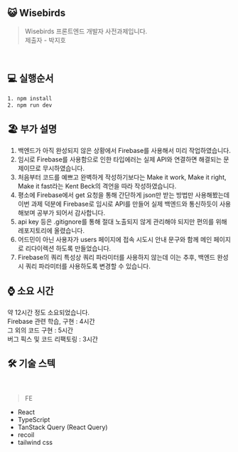 ## 😺 Wisebirds

> Wisebirds 프론트엔드 개발자 사전과제입니다.<br/>
> 제출자 - 박지호

<br/>  

## 💻 실행순서

```bash
1. npm install
2. npm run dev

```

## 🏖 부가 설명

1. 백엔드가 아직 완성되지 않은 상황에서 Firebase를 사용해서 미리 작업하였습니다.  
2. 임시로 Firebase를 사용함으로 인한 타입에러는 실제 API와 연결하면 해결되는 문제이므로 무시하였습니다.  
3. 처음부터 코드를 예쁘고 완벽하게 작성하기보다는 Make it work, Make it right, Make it fast라는 Kent Beck의 격언을 따라 작성하였습니다.  
4. 평소에 Firebase에서 get 요청을 통해 간단하게 json만 받는 방법만 사용해봤는데 이번 과제 덕분에 Firebase로 임시로 API를 만들어 실제 백엔드와 통신하듯이 사용해보며 공부가 되어서 감사합니다.  
5. api key 등은 .gitignore를 통해 절대 노출되지 않게 관리해야 되지만 편의를 위해 레포지토리에 올렸습니다.  
6. 어드민이 아닌 사용자가 users 페이지에 접속 시도시 안내 문구와 함께 메인 페이지로 리다이렉션 하도록 만들었습니다.  
7. Firebase의 쿼리 특성상 쿼리 파라미터를 사용하지 않는데 이는 추후, 백엔드 완성시 쿼리 파라미터를 사용하도록 변경할 수 있습니다.  

## ⌚ 소요 시간

약 12시간 정도 소요되었습니다.  
Firebase 관련 학습, 구현 : 4시간  
그 외의 코드 구현 : 5시간  
버그 픽스 및 코드 리팩토링 : 3시간  


## 🛠 기술 스텍

<br/>

> FE

- React
- TypeScript
- TanStack Query (React Query)
- recoil
- tailwind css
  <br/>

<br/>



